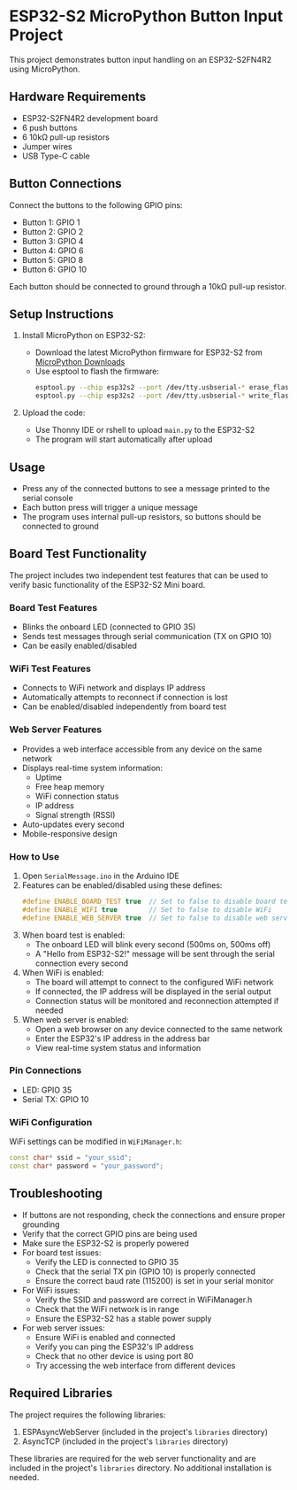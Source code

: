 # ESP32-S2 MicroPython Button Input Project

This project demonstrates button input handling on an ESP32-S2FN4R2 using MicroPython.

## Hardware Requirements
- ESP32-S2FN4R2 development board
- 6 push buttons
- 6 10kΩ pull-up resistors
- Jumper wires
- USB Type-C cable

## Button Connections
Connect the buttons to the following GPIO pins:
- Button 1: GPIO 1
- Button 2: GPIO 2
- Button 3: GPIO 4
- Button 4: GPIO 6
- Button 5: GPIO 8
- Button 6: GPIO 10

Each button should be connected to ground through a 10kΩ pull-up resistor.

## Setup Instructions

1. Install MicroPython on ESP32-S2:
   - Download the latest MicroPython firmware for ESP32-S2 from [MicroPython Downloads](https://micropython.org/download/ESP32_GENERIC_S2/)
   - Use esptool to flash the firmware:
     ```bash
     esptool.py --chip esp32s2 --port /dev/tty.usbserial-* erase_flash
     esptool.py --chip esp32s2 --port /dev/tty.usbserial-* write_flash -z 0x1000 esp32s2-firmware.bin
     ```

2. Upload the code:
   - Use Thonny IDE or rshell to upload `main.py` to the ESP32-S2
   - The program will start automatically after upload

## Usage
- Press any of the connected buttons to see a message printed to the serial console
- Each button press will trigger a unique message
- The program uses internal pull-up resistors, so buttons should be connected to ground

## Board Test Functionality
The project includes two independent test features that can be used to verify basic functionality of the ESP32-S2 Mini board.

### Board Test Features
- Blinks the onboard LED (connected to GPIO 35)
- Sends test messages through serial communication (TX on GPIO 10)
- Can be easily enabled/disabled

### WiFi Test Features
- Connects to WiFi network and displays IP address
- Automatically attempts to reconnect if connection is lost
- Can be enabled/disabled independently from board test

### Web Server Features
- Provides a web interface accessible from any device on the same network
- Displays real-time system information:
  - Uptime
  - Free heap memory
  - WiFi connection status
  - IP address
  - Signal strength (RSSI)
- Auto-updates every second
- Mobile-responsive design

### How to Use
1. Open `SerialMessage.ino` in the Arduino IDE
2. Features can be enabled/disabled using these defines:
   ```cpp
   #define ENABLE_BOARD_TEST true  // Set to false to disable board test
   #define ENABLE_WIFI true        // Set to false to disable WiFi
   #define ENABLE_WEB_SERVER true  // Set to false to disable web server
   ```
3. When board test is enabled:
   - The onboard LED will blink every second (500ms on, 500ms off)
   - A "Hello from ESP32-S2!" message will be sent through the serial connection every second
4. When WiFi is enabled:
   - The board will attempt to connect to the configured WiFi network
   - If connected, the IP address will be displayed in the serial output
   - Connection status will be monitored and reconnection attempted if needed
5. When web server is enabled:
   - Open a web browser on any device connected to the same network
   - Enter the ESP32's IP address in the address bar
   - View real-time system status and information

### Pin Connections
- LED: GPIO 35
- Serial TX: GPIO 10

### WiFi Configuration
WiFi settings can be modified in `WiFiManager.h`:
```cpp
const char* ssid = "your_ssid";
const char* password = "your_password";
```

## Troubleshooting
- If buttons are not responding, check the connections and ensure proper grounding
- Verify that the correct GPIO pins are being used
- Make sure the ESP32-S2 is properly powered
- For board test issues:
  - Verify the LED is connected to GPIO 35
  - Check that the serial TX pin (GPIO 10) is properly connected
  - Ensure the correct baud rate (115200) is set in your serial monitor
- For WiFi issues:
  - Verify the SSID and password are correct in WiFiManager.h
  - Check that the WiFi network is in range
  - Ensure the ESP32-S2 has a stable power supply
- For web server issues:
  - Ensure WiFi is enabled and connected
  - Verify you can ping the ESP32's IP address
  - Check that no other device is using port 80
  - Try accessing the web interface from different devices

## Required Libraries
The project requires the following libraries:
1. ESPAsyncWebServer (included in the project's `libraries` directory)
2. AsyncTCP (included in the project's `libraries` directory)

These libraries are required for the web server functionality and are included in the project's `libraries` directory. No additional installation is needed.
